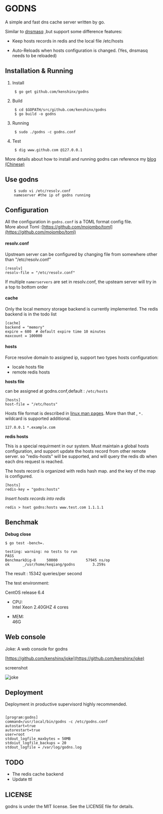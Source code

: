 GODNS
====

A simple and fast dns cache server written by go.


Similar to [dnsmasq](http://www.thekelleys.org.uk/dnsmasq/doc.html) ,but support some difference features:


* Keep hosts records in redis and the local file /etc/hosts  

* Auto-Reloads when hosts configuration is changed. (Yes, dnsmasq needs to be reloaded)


## Installation & Running

1. Install  

		$ go get github.com/kenshinx/godns


2. Build  

		$ cd $GOPATH/src/github.com/kenshinx/godns 
		$ go build -o godns 


3. Running  

		$ sudo ./godns -c godns.conf

4. Test
        
        $ dig www.github.com @127.0.0.1

More details about how to install and running godns can reference my [blog (Chinese)](http://blog.kenshinx.me/blog/compile-godns/)


## Use godns 

		$ sudo vi /etc/resolv.conf
		nameserver #the ip of godns running

## Configuration

All the configuration in `godns.conf` is a TOML format config file.   
More about Toml :[https://github.com/mojombo/toml](https://github.com/mojombo/toml)


#### resolv.conf

Upstream server can be configured by changing file from somewhere other than "/etc/resolv.conf"

```
[resolv]
resolv-file = "/etc/resolv.conf"
```
If multiple `namerservers` are set in resolv.conf, the upsteam server will try in a top to bottom order



#### cache

Only the local memory storage backend is currently implemented.  The redis backend is in the todo list

```
[cache]
backend = "memory"   
expire = 600  # default expire time 10 minutes
maxcount = 100000
```



#### hosts

Force resolve domain to assigned ip, support two types hosts configuration:

* locale hosts file
* remote redis hosts

__hosts file__  

can be assigned at godns.conf,default : `/etc/hosts`

```
[hosts]
host-file = "/etc/hosts"
```
Hosts file format is described in [linux man pages](http://man7.org/linux/man-pages/man5/hosts.5.html). 
More than that , `*.` wildcard is supported additional.

```
127.0.0.1 *.example.com
```


__redis hosts__ 

This is a special requirment in our system. Must maintain a global hosts configuration, 
and support update the hosts record from other remote server.
so "redis-hosts" will be supported, and will query the redis db when each dns request is reached.  

The hosts record is organized with redis hash map. and the key of the map is configured.

```
[hosts]
redis-key = "godns:hosts"
```

_Insert hosts records into redis_

```
redis > hset godns:hosts www.test.com 1.1.1.1
```



## Benchmak


__Debug close__

```
$ go test -bench=.

testing: warning: no tests to run
PASS
BenchmarkDig-8     50000             57945 ns/op
ok      _/usr/home/keqiang/godns        3.259s
```

The result : 15342 queries/per second

The test environment:

CentOS release 6.4 

* CPU:  
Intel Xeon 2.40GHZ 
4 cores

* MEM:  
46G


## Web console

Joke: A web console for godns

[https://github.com/kenshinx/joke](https://github.com/kenshinx/joke) 

screenshot

![joke](https://raw.github.com/kenshinx/joke/master/screenshot/joke.png)



## Deployment

Deployment in productive supervisord highly recommended.

```

[program:godns]
command=/usr/local/bin/godns -c /etc/godns.conf
autostart=true
autorestart=true
user=root
stdout_logfile_maxbytes = 50MB
stdoiut_logfile_backups = 20
stdout_logfile = /var/log/godns.log

```


## TODO

* The redis cache backend
* Update ttl

## LICENSE
godns is under the MIT license. See the LICENSE file for details.




